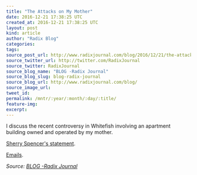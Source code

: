 ```yaml
---
title: "The Attacks on My Mother"
date: 2016-12-21 17:38:25 UTC
created_at: 2016-12-21 17:38:25 UTC
layout: post
kind: article
author: "Radix Blog"
categories: 
tags: 
source_post_url: http://www.radixjournal.com/blog/2016/12/21/the-attacks-on-my-mother
source_twitter_url: http://twitter.com/RadixJournal
source_twitter: RadixJournal
source_blog_name: "BLOG -Radix Journal"
source_blog_slug: blog-radix-journal
source_blog_url: http://www.radixjournal.com/blog/
source_image_url: 
tweet_id:
permalink: /mntr/:year/:month/:day/:title/
feature-img: 
excerpt:
---
```

<p>I discuss the recent controversy in Whitefish involving an apartment building owned and operated by my mother.</p>
<p><a href="https://medium.com/@recnepss/does-love-really-live-here-fff159563ba3">Sherry Spencer's statement</a>.</p>
<p><a href="https://www.scribd.com/document/334219220/Emails">Emails</a>.</p>

<div class="">
    <i>Source: <a href="http://www.radixjournal.com/blog/">BLOG -Radix Journal</a></i>
</div>
